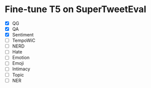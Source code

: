 # Fine-tune T5 on SuperTweetEval
- [x] QG
- [x] QA
- [x] Sentiment
- [ ] TempoWiC
- [ ] NERD
- [ ] Hate
- [ ] Emotion
- [ ] Emoji
- [ ] Intimacy
- [ ] Topic
- [ ] NER